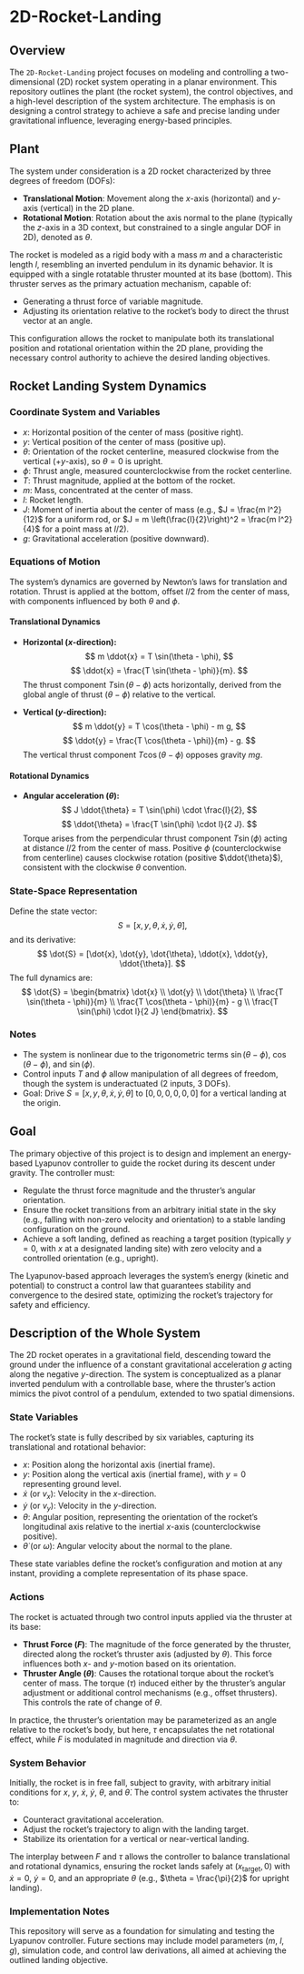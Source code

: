# 2D-Rocket-Landing

## Overview
The `2D-Rocket-Landing` project focuses on modeling and controlling a two-dimensional (2D) rocket system operating in a planar environment. This repository outlines the plant (the rocket system), the control objectives, and a high-level description of the system architecture. The emphasis is on designing a control strategy to achieve a safe and precise landing under gravitational influence, leveraging energy-based principles.

## Plant
The system under consideration is a 2D rocket characterized by three degrees of freedom (DOFs):
- **Translational Motion**: Movement along the $x$-axis (horizontal) and $y$-axis (vertical) in the 2D plane.
- **Rotational Motion**: Rotation about the axis normal to the plane (typically the $z$-axis in a 3D context, but constrained to a single angular DOF in 2D), denoted as $\theta$.

The rocket is modeled as a rigid body with a mass $m$ and a characteristic length $l$, resembling an inverted pendulum in its dynamic behavior. It is equipped with a single rotatable thruster mounted at its base (bottom). This thruster serves as the primary actuation mechanism, capable of:
- Generating a thrust force of variable magnitude.
- Adjusting its orientation relative to the rocket’s body to direct the thrust vector at an angle.

This configuration allows the rocket to manipulate both its translational position and rotational orientation within the 2D plane, providing the necessary control authority to achieve the desired landing objectives.

## Rocket Landing System Dynamics

### Coordinate System and Variables
- $x$: Horizontal position of the center of mass (positive right).
- $y$: Vertical position of the center of mass (positive up).
- $\theta$: Orientation of the rocket centerline, measured clockwise from the vertical ($+y$-axis), so $\theta = 0$ is upright.
- $\phi$: Thrust angle, measured counterclockwise from the rocket centerline.
- $T$: Thrust magnitude, applied at the bottom of the rocket.
- $m$: Mass, concentrated at the center of mass.
- $l$: Rocket length.
- $J$: Moment of inertia about the center of mass (e.g., $J = \frac{m l^2}{12}$ for a uniform rod, or $J = m \left(\frac{l}{2}\right)^2 = \frac{m l^2}{4}$ for a point mass at $l/2$).
- $g$: Gravitational acceleration (positive downward).

### Equations of Motion
The system’s dynamics are governed by Newton’s laws for translation and rotation. Thrust is applied at the bottom, offset $l/2$ from the center of mass, with components influenced by both $\theta$ and $\phi$.

#### Translational Dynamics
- **Horizontal ($x$-direction):**
  $$
  m \ddot{x} = T \sin(\theta - \phi),
  $$
  $$
  \ddot{x} = \frac{T \sin(\theta - \phi)}{m}.
  $$
  The thrust component $T \sin(\theta - \phi)$ acts horizontally, derived from the global angle of thrust ($\theta - \phi$) relative to the vertical.

- **Vertical ($y$-direction):**
  $$
  m \ddot{y} = T \cos(\theta - \phi) - m g,
  $$
  $$
  \ddot{y} = \frac{T \cos(\theta - \phi)}{m} - g.
  $$
  The vertical thrust component $T \cos(\theta - \phi)$ opposes gravity $m g$.

#### Rotational Dynamics
- **Angular acceleration ($\theta$):**
  $$
  J \ddot{\theta} = T \sin(\phi) \cdot \frac{l}{2},
  $$
  $$
  \ddot{\theta} = \frac{T \sin(\phi) \cdot l}{2 J}.
  $$
  Torque arises from the perpendicular thrust component $T \sin(\phi)$ acting at distance $l/2$ from the center of mass. Positive $\phi$ (counterclockwise from centerline) causes clockwise rotation (positive $\ddot{\theta}$), consistent with the clockwise $\theta$ convention.

### State-Space Representation
Define the state vector:
$$
S = [x, y, \theta, \dot{x}, \dot{y}, \dot{\theta}],
$$
and its derivative:
$$
\dot{S} = [\dot{x}, \dot{y}, \dot{\theta}, \ddot{x}, \ddot{y}, \ddot{\theta}].
$$
The full dynamics are:
$$
\dot{S} = \begin{bmatrix}
\dot{x} \\
\dot{y} \\
\dot{\theta} \\
\frac{T \sin(\theta - \phi)}{m} \\
\frac{T \cos(\theta - \phi)}{m} - g \\
\frac{T \sin(\phi) \cdot l}{2 J}
\end{bmatrix}.
$$

### Notes
- The system is nonlinear due to the trigonometric terms $\sin(\theta - \phi)$, $\cos(\theta - \phi)$, and $\sin(\phi)$.
- Control inputs $T$ and $\phi$ allow manipulation of all degrees of freedom, though the system is underactuated (2 inputs, 3 DOFs).
- Goal: Drive $S = [x, y, \theta, \dot{x}, \dot{y}, \dot{\theta}]$ to $[0, 0, 0, 0, 0, 0]$ for a vertical landing at the origin.

## Goal
The primary objective of this project is to design and implement an energy-based Lyapunov controller to guide the rocket during its descent under gravity. The controller must:
- Regulate the thrust force magnitude and the thruster’s angular orientation.
- Ensure the rocket transitions from an arbitrary initial state in the sky (e.g., falling with non-zero velocity and orientation) to a stable landing configuration on the ground.
- Achieve a soft landing, defined as reaching a target position (typically $y = 0$, with $x$ at a designated landing site) with zero velocity and a controlled orientation (e.g., upright).

The Lyapunov-based approach leverages the system’s energy (kinetic and potential) to construct a control law that guarantees stability and convergence to the desired state, optimizing the rocket’s trajectory for safety and efficiency.

## Description of the Whole System
The 2D rocket operates in a gravitational field, descending toward the ground under the influence of a constant gravitational acceleration $g$ acting along the negative $y$-direction. The system is conceptualized as a planar inverted pendulum with a controllable base, where the thruster’s action mimics the pivot control of a pendulum, extended to two spatial dimensions.

### State Variables
The rocket’s state is fully described by six variables, capturing its translational and rotational behavior:
- $x$: Position along the horizontal axis (inertial frame).
- $y$: Position along the vertical axis (inertial frame), with $y = 0$ representing ground level.
- $\dot{x}$ (or $v_x$): Velocity in the $x$-direction.
- $\dot{y}$ (or $v_y$): Velocity in the $y$-direction.
- $\theta$: Angular position, representing the orientation of the rocket’s longitudinal axis relative to the inertial $x$-axis (counterclockwise positive).
- $\dot{\theta}$ (or $\omega$): Angular velocity about the normal to the plane.

These state variables define the rocket’s configuration and motion at any instant, providing a complete representation of its phase space.

### Actions 
The rocket is actuated through two control inputs applied via the thruster at its base:
- **Thrust Force ($F$)**: The magnitude of the force generated by the thruster, directed along the rocket’s thruster axis (adjusted by $\theta$). This force influences both $x$- and $y$-motion based on its orientation.
- **Thruster Angle ($\theta$)**: Causes the rotational torque about the rocket’s center of mass.
The torque ($\tau$) induced either by the thruster’s angular adjustment or additional control mechanisms (e.g., offset thrusters). This controls the rate of change of $\theta$.

In practice, the thruster’s orientation may be parameterized as an angle relative to the rocket’s body, but here, $\tau$ encapsulates the net rotational effect, while $F$ is modulated in magnitude and direction via $\theta$.

### System Behavior
Initially, the rocket is in free fall, subject to gravity, with arbitrary initial conditions for $x$, $y$, $\dot{x}$, $\dot{y}$, $\theta$, and $\dot{\theta}$. The control system activates the thruster to:
- Counteract gravitational acceleration.
- Adjust the rocket’s trajectory to align with the landing target.
- Stabilize its orientation for a vertical or near-vertical landing.

The interplay between $F$ and $\tau$ allows the controller to balance translational and rotational dynamics, ensuring the rocket lands safely at $(x_{\text{target}}, 0)$ with $\dot{x} = 0$, $\dot{y} = 0$, and an appropriate $\theta$ (e.g., $\theta = \frac{\pi}{2}$ for upright landing).

### Implementation Notes
This repository will serve as a foundation for simulating and testing the Lyapunov controller. Future sections may include model parameters ($m$, $l$, $g$), simulation code, and control law derivations, all aimed at achieving the outlined landing objective.
